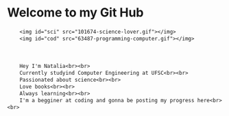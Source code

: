 <!DOCTYPE html>
<html lang="en">
    <head>
        <meta charset="UTF-8">
        <meta http-equiv="X-UA-Compatible" content="IE=edge">
        <meta name="viewport" content="width=device-width, initial-scale=1.0">
        <link rel="stylesheet" href="css.css" />
    </head>

<body>
    <h1>Welcome to my Git Hub</h1>
    
        <img id="sci" src="101674-science-lover.gif"></img>
        <img id="cod" src="63487-programming-computer.gif"></img>
    
    
    
        Hey I'm Natalia<br><br> 
        Currently studyind Computer Engineering at UFSC<br><br>
        Passionated about science<br><br>
        Love books<br><br>
        Always learning<br><br>
        I'm a begginer at coding and gonna be posting my progress here<br><br>
</body>
</html>
